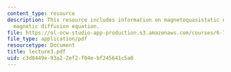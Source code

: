 ```yaml
---
content_type: resource
description: This resource includes information on magnetoquasistatic equations, and
  magnetic diffusion equation.
file: https://ol-ocw-studio-app-production.s3.amazonaws.com/courses/6-763-applied-superconductivity-fall-2005/c3d8449e93a22ef2f04ebf245641c5a0_lecture3.pdf
file_type: application/pdf
resourcetype: Document
title: lecture3.pdf
uid: c3d8449e-93a2-2ef2-f04e-bf245641c5a0
---
```

